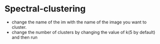 # Spectral-clustering

- change the name of the im with the name of the image you want to cluster.
- change the number of clusters by changing the value of k(5 by default) and then run
